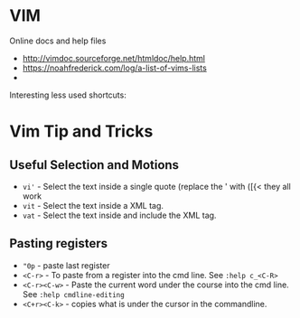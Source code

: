 # VIM

Online docs and help files

* http://vimdoc.sourceforge.net/htmldoc/help.html
* https://noahfrederick.com/log/a-list-of-vims-lists
* 

Interesting less used shortcuts:


# Vim Tip and Tricks


## Useful Selection and Motions

* `vi'` - Select the text inside a single quote (replace the ' with ([{< they all work
* `vit` - Select the text inside a XML tag.
* `vat` - Select the text inside and include the XML tag.

## Pasting registers

* `"0p` - paste last register
* `<C-r>` - To paste from a register into the cmd line. See `:help c_<C-R>`
* `<C-r><C-w>` - Paste the current word under the course into the cmd line. See `:help cmdline-editing`
* `<C+r><C-k>` - copies what is under the cursor in the commandline.

